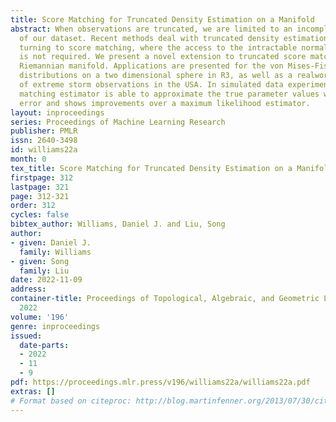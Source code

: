 ```yaml
---
title: Score Matching for Truncated Density Estimation on a Manifold
abstract: When observations are truncated, we are limited to an incomplete picture
  of our dataset. Recent methods deal with truncated density estimation problems by
  turning to score matching, where the access to the intractable normalising constant
  is not required. We present a novel extension to truncated score matching for a
  Riemannian manifold. Applications are presented for the von Mises-Fisher and Kent
  distributions on a two dimensional sphere in R3, as well as a realworld application
  of extreme storm observations in the USA. In simulated data experiments, our score
  matching estimator is able to approximate the true parameter values with a low estimation
  error and shows improvements over a maximum likelihood estimator.
layout: inproceedings
series: Proceedings of Machine Learning Research
publisher: PMLR
issn: 2640-3498
id: williams22a
month: 0
tex_title: Score Matching for Truncated Density Estimation on a Manifold
firstpage: 312
lastpage: 321
page: 312-321
order: 312
cycles: false
bibtex_author: Williams, Daniel J. and Liu, Song
author:
- given: Daniel J.
  family: Williams
- given: Song
  family: Liu
date: 2022-11-09
address:
container-title: Proceedings of Topological, Algebraic, and Geometric Learning Workshops
  2022
volume: '196'
genre: inproceedings
issued:
  date-parts:
  - 2022
  - 11
  - 9
pdf: https://proceedings.mlr.press/v196/williams22a/williams22a.pdf
extras: []
# Format based on citeproc: http://blog.martinfenner.org/2013/07/30/citeproc-yaml-for-bibliographies/
---
```

